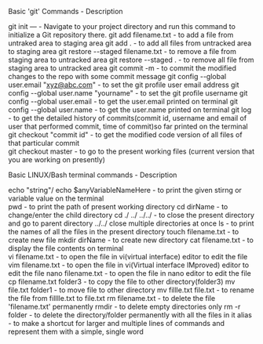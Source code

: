 Basic 'git' Commands                                                        - Description

git init —                                       - Navigate to your project directory and run this command to initialize a Git repository there.
git add filename.txt                             - to add a file from untraked area to staging area 
git add .                                        - to add all files from untracked area to staging area
git restore --staged filename.txt                - to remove a file from staging area to untracked area
git restore --staged .                           - to remove all file from staging area to untracked area
git commit -m                                    - to commit the modified changes to the repo with some commit message
git config --global user.email "xyz@abc.com"     - to set the git profile user email address
git config --global user.name "yourname"         - to set the git profile username
git config --global user.email                   - to get the user.email printed on terminal
git config --global user.name                    - to get the user.name printed on terminal 
git log                                          - to get the detailed history of commits(commit id, username and email of user that performed commit, time of commit)so far printed on the terminal
git checkout "commit id"                         - to get the modified code version of all files of that particular commit  
git checkout master                              - to go to the present working files (current version that you are working on presently)




Basic LINUX/Bash terminal commands               - Description  

echo "string"/ echo $anyVariableNameHere         - to print the given stirng or variable value on the terminal  
pwd                                              - to print the path of present working directory
cd dirName                                       - to change/enter the child directory 
cd ./ ../ ../../                                 - to close the present directory and go to parent directory ../../ close multiple directories at once
ls                                               - to print the names of all the files in the present directory
touch filename.txt                               - to create new file
mkdir dirName                                    - to create new directory
cat filename.txt                                 - to display the file contents on terminal             
vi filename.txt                                  - to open the file in vi(virtual interface) editor to edit the file 
vim filename.txt                                 - to open the file in vi(Virtual interface IMproved) editor to edit the file 
nano filename.txt                                - to open the file in nano editor to edit the file  
cp filename.txt folder3                          - to copy the file to other directory(folder3)
mv file.txt folder1                              - to move file to other directory
mv fillle.txt file.txt                           - to rename the file from filllle.txt to file.txt
rm filename.txt                                  - to delete the file 'filename.txt' permanently
rmdir                                            - to delete empty directories only
rm -r folder                                     - to delete the directory/folder permanently with all the files in it
alias                                            - to make a shortcut for larger and multiple lines of commands and represent them with a simple, single word




